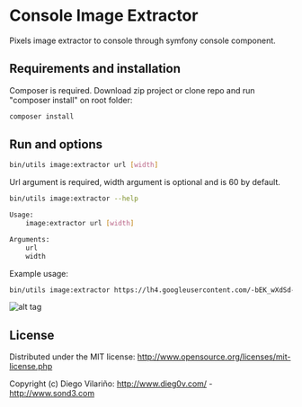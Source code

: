 Console Image Extractor
=======

Pixels image extractor to console through symfony console component.

Requirements and installation
--------------

Composer is required.
Download zip project or clone repo and run "composer install" on root folder:

```bash
composer install
```

Run and options
--------------

```bash
bin/utils image:extractor url [width]
```

Url argument is required, width argument is optional and is 60 by default.


```bash
bin/utils image:extractor --help
```

```bash
Usage:
	image:extractor url [width]

Arguments:
	url
 	width
```

Example usage:

```bash
bin/utils image:extractor https://lh4.googleusercontent.com/-bEK_wXdSd-g/AAAAAAAAAAI/AAAAAAAAAOk/Nova96CPLSY/photo.jpg
```

![alt tag](http://www.dieg0v.com/lab/console-image/example.png)

License
--------------
Distributed under the MIT license: http://www.opensource.org/licenses/mit-license.php

Copyright (c) Diego Vilariño: http://www.dieg0v.com/ - http://www.sond3.com
